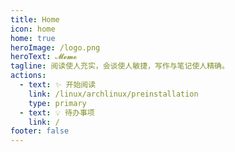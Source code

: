 ```yaml
---
title: Home
icon: home
home: true
heroImage: /logo.png
heroText: 𝓜𝓮𝓶𝓸
tagline: 阅读使人充实，会谈使人敏捷，写作与笔记使人精确。
actions:
  - text: ✨ 开始阅读
    link: /linux/archlinux/preinstallation
    type: primary
  - text: 💡 待办事项
    link: /
footer: false
---
```

